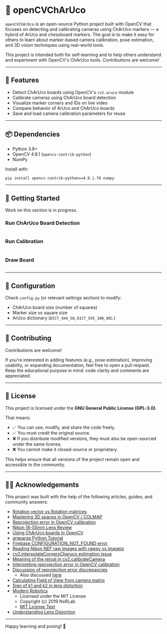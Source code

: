 # 🧠 openCVChArUco

`openCVChArUco` is an open-source Python project built with OpenCV that focuses on detecting and calibrating cameras using ChArUco markers — a hybrid of ArUco and chessboard markers. The goal is to make it easy for others to learn about marker-based camera calibration, pose estimation, and 3D vision techniques using real-world tools.

This project is intended both for self-learning and to help others understand and experiment with OpenCV's ChArUco tools. Contributions are welcome!

---

## 📸 Features

- Detect ChArUco boards using OpenCV's `cv2.aruco` module
- Calibrate cameras using ChArUco board detection
- Visualize marker corners and IDs on live video
- Compare behavior of ArUco and ChArUco boards
- Save and load camera calibration parameters for reuse

---

## 📦 Dependencies

- Python 3.8+
- OpenCV 4.8.1 (`opencv-contrib-python`)
- NumPy

Install with:

```bash
pip install opencv-contrib-python==4.8.1.78 numpy
```

---

## 🚀 Getting Started
Work on this section is in progress.
### Run ChArUco Board Detection

```bash

```

### Run Calibration

```bash

```

### Draw Board

```bash

```

---

## 🔧 Configuration

Check `config.py` (or relevant settings section) to modify:
- ChArUco board size (number of squares)
- Marker size vs square size
- ArUco dictionary (`DICT_4X4_50`, `DICT_5X5_100`, etc.)

---

## 🤝 Contributing

Contributions are welcome!

If you're interested in adding features (e.g., pose estimation), improving usability, or expanding documentation, feel free to open a pull request. Keep the educational purpose in mind: code clarity and comments are appreciated.

---

## 📄 License

This project is licensed under the **GNU General Public License (GPL-3.0)**.

That means:
- ✅ You can use, modify, and share the code freely.
- ✅ You must credit the original source.
- ❌ If you distribute modified versions, they must also be open-sourced under the same license.
- ❌ You cannot make it closed-source or proprietary.

This helps ensure that all versions of the project remain open and accessible to the community.

---

## 🙋‍♂️ Acknowledgements

This project was built with the help of the following articles, guides, and community answers:

- [Rotation vector vs Rotation matrices](https://medium.com/@sim30217/rotation-vector-vs-rotation-matrices-2b7ab7287b47)
- [Mastering 3D spaces in OpenCV / COLMAP](https://medium.com/red-buffer/mastering-3d-spaces-a-comprehensive-guide-to-coordinate-system-conversions-in-opencv-colmap-ef7a1b32f2df)
- [Reprojection error in OpenCV calibration](https://alphapixeldev.com/opencv-tutorial-part-1-camera-calibration/)
- [Nikon 18-55mm Lens Review](https://photographylife.com/reviews/nikon-18-55mm-dx-vr-af-p/2)
- [Using ChArUco boards in OpenCV](https://medium.com/@ed.twomey1/using-charuco-boards-in-opencv-237d8bc9e40d)
- [argparse Python Tutorial](https://docs.python.org/3/howto/argparse.html#combining-positional-and-optional-arguments)
- [Firebase CONFIGURATION_NOT_FOUND error](https://stackoverflow.com/questions/41124178/com-google-firebase-firebaseexception-an-internal-error-has-occurred-configu)
- [Reading Nikon NEF raw images with rawpy vs imageio](https://stackoverflow.com/questions/60941891/reading-nikon-raw-nef-images-with-rawpy-vs-imageio-in-python)
- [cv2.interpolateCornersCharuco estimation issue](https://stackoverflow.com/questions/73829313/opencv-interpolatecornerscharuco-giving-bad-estimation-when-board-is-partially)
- [Meaning of the retval in cv2.calibrateCamera](https://stackoverflow.com/questions/29628445/meaning-of-the-retval-return-value-in-cv2-calibratecamera)
- [Interpreting reprojection error in OpenCV calibration](https://stackoverflow.com/questions/43878684/interpreting-the-reprojection-error-from-camera-calibration)
- [Discussion of reprojection error discrepancies](https://answers.opencv.org/question/216925/python-ret-value-vastly-different-from-reprojection-error/)
  - Also discussed [here](https://forum.opencv.org/t/false-computation-of-reprojection-error-in-python-camera-calibration-tutorial/7981/5)
- [Calculating Field of View from camera matrix](https://stackoverflow.com/questions/39992968/how-to-calculate-field-of-view-of-the-camera-from-camera-intrinsic-matrix)
- [Sign of k1 and k2 in lens distortion](https://stackoverflow.com/questions/45038476/sign-of-k1-and-k2-of-lens-radial-distortion)
- [Modern Robotics](https://github.com/NxRLab/ModernRobotics/blob/master/packages/Python/modern_robotics/core.py)  
    - Licensed under the MIT License  
    - Copyright (c) 2019 NxRLab 
    - [MIT License Text](https://github.com/NxRLab/ModernRobotics/blob/master/LICENSE)
- [Understanding Lens Distortion](https://learnopencv.com/understanding-lens-distortion/)
---

Happy learning and posing! 🎯
